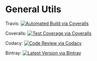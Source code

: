 # General Utils

Travis: [![Automated Build via Coveralls](https://travis-ci.org/AwesomeStuffInTheSky/general-utils.svg)](https://travis-ci.org/AwesomeStuffInTheSky/general-utils)

Coveralls: [![Test Coverage via Coveralls](http://coveralls.io/repos/github/AwesomeStuffInTheSky/general-utils/badge.svg)](https://coveralls.io/github/AwesomeStuffInTheSky/general-utils)

Codacy: [![Code Review via Codacy](https://img.shields.io/codacy/3692e5b7e256495991b8a130dda476b0.svg)](https://www.codacy.com/app/pmig-caleia/general-utils)

Bintray: [![Latest Version via Bintray](https://img.shields.io/bintray/v/pedrocaleia/maven/general-utils.svg)](https://bintray.com/pedrocaleia/maven/general-utils)

